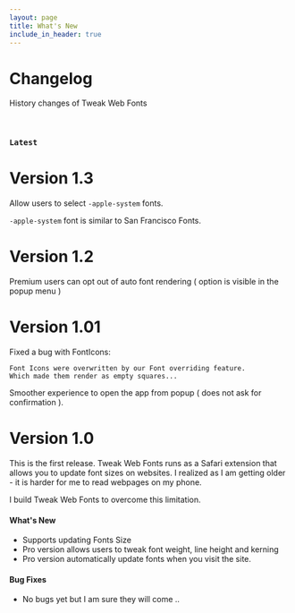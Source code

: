 ```yaml
---
layout: page
title: What's New
include_in_header: true
---
```


# Changelog
History changes of Tweak Web Fonts

<br>

### `Latest`
# **Version 1.3**
Allow users to select `-apple-system` fonts.

`-apple-system` font is similar to San Francisco Fonts.

# **Version 1.2**
Premium users can opt out of auto font rendering ( option is visible in the popup menu )

# **Version 1.01**
Fixed a bug with FontIcons:
````
Font Icons were overwritten by our Font overriding feature.
Which made them render as empty squares...
````

Smoother experience to open the app from popup ( does not ask for confirmation ).

# **Version 1.0**
This is the first release.
Tweak Web Fonts runs as a Safari extension that allows you to update font sizes on websites.
I realized as I am getting older - it is harder for me to read webpages on my phone.

I build Tweak Web Fonts to overcome this limitation.

#### What's New
- Supports updating Fonts Size
- Pro version allows users to tweak font weight, line height and kerning
- Pro version automatically update fonts when you visit the site.

#### Bug Fixes
- No bugs yet but I am sure they will come ..

<br>

